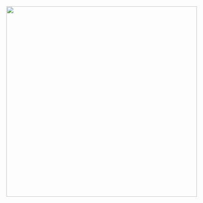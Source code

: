 <img src="https://user-images.githubusercontent.com/319655/127670622-74abdc8f-067e-4917-9571-d5cd41229e5a.jpg" width=500 height=500>

